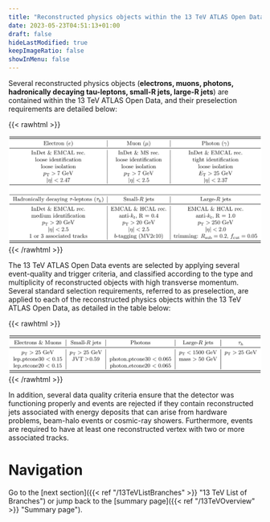 ```yaml
---
title: "Reconstructed physics objects within the 13 TeV ATLAS Open Data"
date: 2023-05-23T04:51:13+01:00
draft: false
hideLastModified: true
keepImageRatio: false
showInMenu: false
---
```


Several reconstructed physics objects (**electrons, muons, photons, hadronically decaying tau-leptons, small-R jets, large-R jets**) are contained within the 13 TeV ATLAS Open Data, and their preselection requirements are detailed below: 

{{< rawhtml >}}
<CENTER>
<img src="images/tab_01.png" width="900" />
</CENTER>
{{< /rawhtml >}}

The 13 TeV ATLAS Open Data events are selected by applying several event-quality and trigger criteria, and classified according to the type and multiplicity of reconstructed objects with high transverse momentum. Several standard selection requirements, referred to as preselection, are applied to each of the reconstructed physics objects within the 13 TeV ATLAS Open Data, as detailed in the table below: 

{{< rawhtml >}}
<CENTER>
<img src="images/tab_03.png" width="900" />
</CENTER>
{{< /rawhtml >}}

In addition, several data quality criteria ensure that the detector was functioning properly and events are rejected if they contain reconstructed jets associated with energy deposits that can arise from hardware problems, beam-halo events or cosmic-ray showers. Furthermore, events are required to have at least one reconstructed vertex with two or more associated tracks.

# Navigation
Go to the [next section]({{< ref "/13TeVListBranches" >}} "13 TeV List of Branches") or jump back to the [summary page]({{< ref "/13TeVOverview" >}} "Summary page").